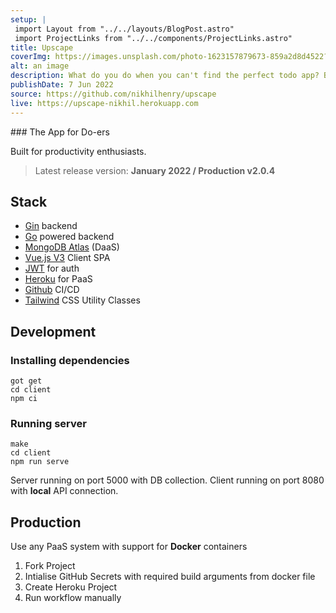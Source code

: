 ```yaml
---
setup: |
 import Layout from "../../layouts/BlogPost.astro"
 import ProjectLinks from "../../components/ProjectLinks.astro"
title: Upscape
coverImg: https://images.unsplash.com/photo-1623157879673-859a2d8d4522?ixlib=rb-1.2.1&ixid=MnwxMjA3fDB8MHxwaG90by1wYWdlfHx8fGVufDB8fHx8&auto=format&fit=crop&w=2340&q=80
alt: an image
description: What do you do when you can't find the perfect todo app? Build one yourself!
publishDate: 7 Jun 2022
source: https://github.com/nikhilhenry/upscape
live: https://upscape-nikhil.herokuapp.com
---
```

<div class="not-prose">
<ProjectLinks source={frontmatter.source} live={frontmatter.live}></ProjectLinks>
</div>
### The App for Do-ers

Built for productivity enthusiasts.

> Latest release version: **January 2022 / Production v2.0.4**

## Stack

- [Gin](https://gin-gonic.com/) backend
- [Go](https://golang.org) powered backend
- [MongoDB Atlas](https://cloud.mongodb.com/v2/5ea9386c468f9c5f315a6535#metrics/replicaSet/5ec2597012bfec1f1f998f60/explorer) (DaaS)
- [Vue.js V3](https://v3.vuejs.org/) Client SPA
- [JWT](jwt.io) for auth
- [Heroku](https://dashboard.heroku.com/apps/carenikhil) for PaaS
- [Github](https://github.com/nikhilhenry/) CI/CD
- [Tailwind](https://tailwind.com) CSS Utility Classes

## Development

### Installing dependencies

```
got get
cd client
npm ci
```

### Running server

```
make
cd client
npm run serve
```

Server running on port 5000 with DB collection. Client running on port 8080 with **local** API connection.

## Production

Use any PaaS system with support for **Docker** containers

1. Fork Project
2. Intialise GitHub Secrets with required build arguments from docker file
3. Create Heroku Project
4. Run workflow manually
